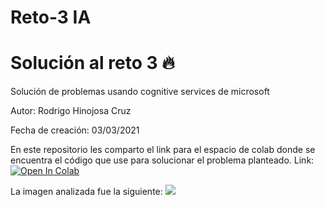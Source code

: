 # Reto-3 IA
# Solución al reto 3 :fire:
Solución de problemas usando cognitive services de microsoft

Autor: Rodrigo Hinojosa Cruz

Fecha de creación: 03/03/2021

En este repositorio les comparto el link para el espacio de colab donde se encuentra el código que use para solucionar el problema planteado.
Link: <a href="https://colab.research.google.com/github/RodrigoHinojosa/Reto-3-IA-/blob/main/C%C3%B3digo.ipynb" target="_blank"><img src="https://colab.research.google.com/assets/colab-badge.svg" alt="Open In Colab"/></a>

La imagen analizada fue la siguiente: 
![](https://www.oficinaempleo.com/blog/wp-content/uploads/2018/01/empleos.jpg)
